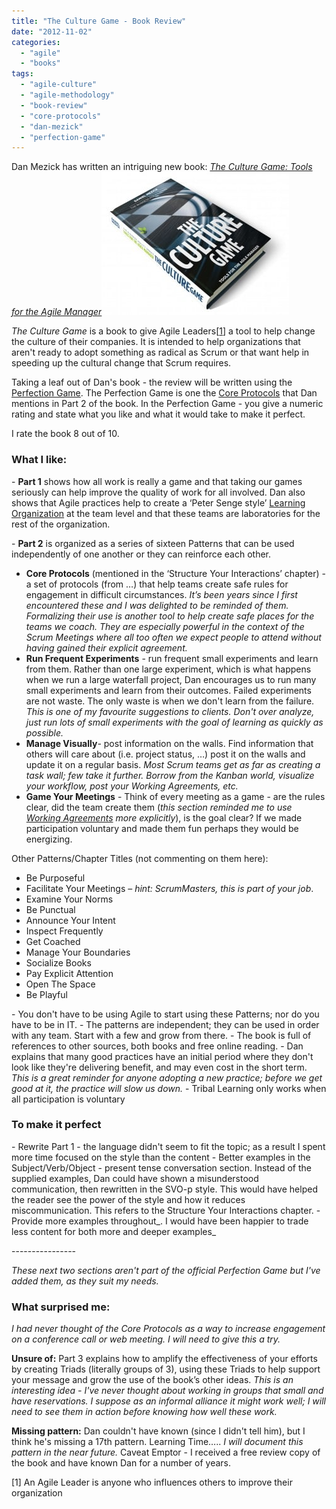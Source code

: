 ```yaml
---
title: "The Culture Game - Book Review"
date: "2012-11-02"
categories: 
  - "agile"
  - "books"
tags: 
  - "agile-culture"
  - "agile-methodology"
  - "book-review"
  - "core-protocols"
  - "dan-mezick"
  - "perfection-game"
---
```


Dan Mezick has written an intriguing new book: [_The Culture Game: Tools for the Agile Manager_](https://newtechusa.net/the-culture-game-book/)[![The Culture Game: Tools for the Agile Manager book image](images/TCG-flat-medium-300x229-1.jpg)](https://newtechusa.net/about/the-culture-game-book/)

_The Culture Game_ is a book to give Agile Leaders\[[1](#footnotes)\] a tool to help change the culture of their companies. It is intended to help organizations that aren't ready to adopt something as radical as Scrum or that want help in speeding up the cultural change that Scrum requires.

Taking a leaf out of Dan's book - the review will be written using the [Perfection Game](https://www.hanoulle.be/2010/03/perfection-game-sdc-2010/). The Perfection Game is one the [Core Protocols](https://www.hanoulle.be/2010/03/19/perfection-game-sdc-2010/) that Dan mentions in Part 2 of the book. In the Perfection Game - you give a numeric rating and state what you like and what it would take to make it perfect.

I rate the book 8 out of 10.

### **What I like:**

\- **Part 1** shows how all work is really a game and that taking our games seriously can help improve the quality of work for all involved. Dan also shows that Agile practices help to create a ‘Peter Senge style’ [Learning Organization](https://en.wikipedia.org/wiki/Learning_organization) at the team level and that these teams are laboratories for the rest of the organization.

\- **Part 2** is organized as a series of sixteen Patterns that can be used independently of one another or they can reinforce each other.

- **Core Protocols** (mentioned in the ‘Structure Your Interactions’ chapter) - a set of protocols (from …) that help teams create safe rules for engagement in difficult circumstances. _It’s been years since I first encountered these and I was delighted to be reminded of them. Formalizing their use is another tool to help create safe places for the teams we coach. They are especially powerful in the context of the Scrum Meetings where all too often we expect people to attend without having gained their explicit agreement._
- **Run Frequent Experiments** - run frequent small experiments and learn from them. Rather than one large experiment, which is what happens when we run a large waterfall project, Dan encourages us to run many small experiments and learn from their outcomes. Failed experiments are not waste. The only waste is when we don't learn from the failure. _This is one of my favourite suggestions to clients. Don't over analyze, just run lots of small experiments with the goal of learning as quickly as possible._
- **Manage Visually**\- post information on the walls. Find information that others will care about (i.e. project status, …) post it on the walls and update it on a regular basis. _Most Scrum teams get as far as creating a task wall; few take it further. Borrow from the Kanban world, visualize your workflow, post your Working Agreements, etc._
- **Game Your Meetings** - Think of every meeting as a game - are the rules clear, did the team create them (_this section reminded me to use_ [_Working Agreements_](https://www.estherderby.com/norms-values-working-agreements-simple-rules/) _more explicitly_), is the goal clear? If we made participation voluntary and made them fun perhaps they would be energizing.

Other Patterns/Chapter Titles (not commenting on them here):

- Be Purposeful
- Facilitate Your Meetings – _hint: ScrumMasters, this is part of your job_.
- Examine Your Norms
- Be Punctual
- Announce Your Intent
- Inspect Frequently
- Get Coached
- Manage Your Boundaries
- Socialize Books
- Pay Explicit Attention
- Open The Space
- Be Playful

\- You don't have to be using Agile to start using these Patterns; nor do you have to be in IT. - The patterns are independent; they can be used in order with any team. Start with a few and grow from there. - The book is full of references to other sources, both books and free online reading. - Dan explains that many good practices have an initial period where they don't look like they're delivering benefit, and may even cost in the short term. _This is a great reminder for anyone adopting a new practice; before we get good at it, the practice will slow us down._ - Tribal Learning only works when all participation is voluntary

### **To make it perfect**

\- Rewrite Part 1 - the language didn't seem to fit the topic; as a result I spent more time focused on the style than the content - Better examples in the Subject/Verb/Object - present tense conversation section. Instead of the supplied examples, Dan could have shown a misunderstood communication, then rewritten in the SVO-p style. This would have helped the reader see the power of the style and how it reduces miscommunication. This refers to the Structure Your Interactions chapter. - Provide more examples throughout_. I would have been happier to trade less content for both more and deeper examples_

\----------------

_These next two sections aren't part of the official Perfection Game but I've added them, as they suit my needs._

### **What surprised me:**

_I had never thought of the Core Protocols as a way to increase engagement on a conference call or web meeting. I will need to give this a try._

**Unsure of:** Part 3 explains how to amplify the effectiveness of your efforts by creating Triads (literally groups of 3), using these Triads to help support your message and grow the use of the book’s other ideas. _This is an interesting idea - I've never thought about working in groups that small and have reservations. I suppose as an informal alliance it might work well; I will need to see them in action before knowing how well these work._

**Missing pattern:** Dan couldn't have known (since I didn't tell him), but I think he's missing a 17th pattern. Learning Time….. _I will document this pattern in the near future._ Caveat Emptor - I received a free review copy of the book and have known Dan for a number of years.

\[1\] An Agile Leader is anyone who influences others to improve their organization
